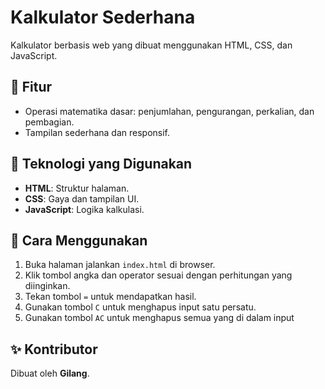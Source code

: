 # Kalkulator Sederhana
Kalkulator berbasis web yang dibuat menggunakan HTML, CSS, dan JavaScript. 

## 📌 Fitur
- Operasi matematika dasar: penjumlahan, pengurangan, perkalian, dan pembagian.
- Tampilan sederhana dan responsif.

## 📜 Teknologi yang Digunakan
- **HTML**: Struktur halaman.
- **CSS**: Gaya dan tampilan UI.
- **JavaScript**: Logika kalkulasi.

## 🔧 Cara Menggunakan
1. Buka halaman jalankan `index.html` di browser.
2. Klik tombol angka dan operator sesuai dengan perhitungan yang diinginkan.
3. Tekan tombol `=` untuk mendapatkan hasil.
4. Gunakan tombol `C` untuk menghapus input satu persatu.
5. Gunakan tombol `AC` untuk menghapus semua yang di dalam input

## ✨ Kontributor
Dibuat oleh **Gilang**.

